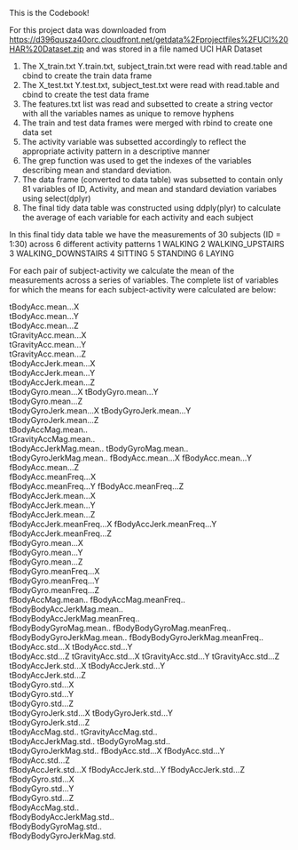 This is the Codebook!

For this project data was downloaded from https://d396qusza40orc.cloudfront.net/getdata%2Fprojectfiles%2FUCI%20HAR%20Dataset.zip 
and was stored in a file named UCI HAR Dataset

1. The X_train.txt Y.train.txt, subject_train.txt were read with read.table and cbind to create the train data frame
2. The X_test.txt Y.test.txt, subject_test.txt were read with read.table and cbind to create the test data frame
3. The features.txt list was read and subsetted to create a string vector with all the variables names as unique to remove hyphens
4. The train and test data frames were merged with rbind to create one data set
5. The activity variable was subsetted accordingly to reflect the appropriate activity pattern in a descriptive manner
6. The grep function was used to get the indexes of the variables describing mean and standard deviation.
7. The data frame (converted to data table) was subsetted to contain only 81 variables of ID, Activity, and mean and standard deviation variabes using select(dplyr)
8. The final tidy data table was constructed using ddply(plyr) to calculate the average of each variable for each activity and each subject

In this final tidy data table we have the measurements of 30 subjects (ID = 1:30) across 6 different activity patterns 
1 WALKING
2 WALKING_UPSTAIRS
3 WALKING_DOWNSTAIRS
4 SITTING
5 STANDING
6 LAYING

For each pair of subject-activity we calculate the mean of the measurements across a series of variables. 
The complete list of variables for which the means for each subject-activity were calculated are  below: 

tBodyAcc.mean...X	
tBodyAcc.mean...Y	
tBodyAcc.mean...Z	
tGravityAcc.mean...X	
tGravityAcc.mean...Y	
tGravityAcc.mean...Z	
tBodyAccJerk.mean...X	
tBodyAccJerk.mean...Y	
tBodyAccJerk.mean...Z	
tBodyGyro.mean...X
tBodyGyro.mean...Y	
tBodyGyro.mean...Z	
tBodyGyroJerk.mean...X
tBodyGyroJerk.mean...Y	
tBodyGyroJerk.mean...Z	
tBodyAccMag.mean..	
tGravityAccMag.mean..	
tBodyAccJerkMag.mean..
tBodyGyroMag.mean..	
tBodyGyroJerkMag.mean..	
fBodyAcc.mean...X
fBodyAcc.mean...Y	
fBodyAcc.mean...Z	
fBodyAcc.meanFreq...X	
fBodyAcc.meanFreq...Y
fBodyAcc.meanFreq...Z	
fBodyAccJerk.mean...X	
fBodyAccJerk.mean...Y	
fBodyAccJerk.mean...Z	
fBodyAccJerk.meanFreq...X
fBodyAccJerk.meanFreq...Y	
fBodyAccJerk.meanFreq...Z	
fBodyGyro.mean...X	
fBodyGyro.mean...Y	
fBodyGyro.mean...Z	
fBodyGyro.meanFreq...X	
fBodyGyro.meanFreq...Y	
fBodyGyro.meanFreq...Z	
fBodyAccMag.mean..
fBodyAccMag.meanFreq..
fBodyBodyAccJerkMag.mean..	
fBodyBodyAccJerkMag.meanFreq..	
fBodyBodyGyroMag.mean..	
fBodyBodyGyroMag.meanFreq..	
fBodyBodyGyroJerkMag.mean..	
fBodyBodyGyroJerkMag.meanFreq..	
tBodyAcc.std...X
tBodyAcc.std...Y	
tBodyAcc.std...Z
tGravityAcc.std...X	
tGravityAcc.std...Y
tGravityAcc.std...Z	
tBodyAccJerk.std...X
tBodyAccJerk.std...Y	
tBodyAccJerk.std...Z	
tBodyGyro.std...X	
tBodyGyro.std...Y	
tBodyGyro.std...Z	
tBodyGyroJerk.std...X
tBodyGyroJerk.std...Y	
tBodyGyroJerk.std...Z	
tBodyAccMag.std..
tGravityAccMag.std..	
tBodyAccJerkMag.std..
tBodyGyroMag.std..	
tBodyGyroJerkMag.std..
fBodyAcc.std...X
fBodyAcc.std...Y	
fBodyAcc.std...Z	
fBodyAccJerk.std...X
fBodyAccJerk.std...Y
fBodyAccJerk.std...Z
fBodyGyro.std...X	
fBodyGyro.std...Y	
fBodyGyro.std...Z	
fBodyAccMag.std..	
fBodyBodyAccJerkMag.std..	
fBodyBodyGyroMag.std..	
fBodyBodyGyroJerkMag.std.

